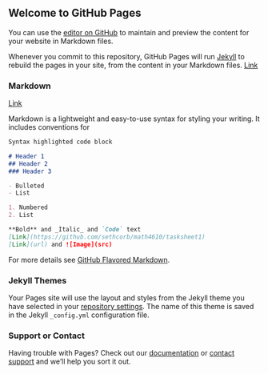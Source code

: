 ## Welcome to GitHub Pages

You can use the [editor on GitHub](https://github.com/SethCorb/math4610/edit/main/README.md) to maintain and preview the content for your website in Markdown files.

Whenever you commit to this repository, GitHub Pages will run [Jekyll](https://jekyllrb.com/) to rebuild the pages in your site, from the content in your Markdown files.
[Link](https://github.com/SethCorb/math4610/blob/cddc7020c3a94ebb132ec5e5521597ff60c1643f/TaskSheet1)
### Markdown
[Link](https://github.com/SethCorb/math4610/edit/main/TaskSheet1.md)

Markdown is a lightweight and easy-to-use syntax for styling your writing. It includes conventions for

```markdown
Syntax highlighted code block

# Header 1
## Header 2
### Header 3

- Bulleted
- List

1. Numbered
2. List

**Bold** and _Italic_ and `Code` text
[Link](https://github.com/sethcorb/math4610/tasksheet1)
[Link](url) and ![Image](src)
```

For more details see [GitHub Flavored Markdown](https://guides.github.com/features/mastering-markdown/).

### Jekyll Themes

Your Pages site will use the layout and styles from the Jekyll theme you have selected in your [repository settings](https://github.com/SethCorb/math4610/settings/pages). The name of this theme is saved in the Jekyll `_config.yml` configuration file.

### Support or Contact

Having trouble with Pages? Check out our [documentation](https://docs.github.com/categories/github-pages-basics/) or [contact support](https://support.github.com/contact) and we’ll help you sort it out.
